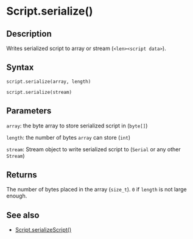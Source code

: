 # Script.serialize()

## Description

Writes serialized script to array or stream (`<len><script data>`).

## Syntax

`script.serialize(array, length)`

`script.serialize(stream)`

## Parameters

`array`: the byte array to store serialized script in (`byte[]`)

`length`: the number of bytes `array` can store (`int`)

`stream`: Stream object to write serialized script to (`Serial` or any other `Stream`)

## Returns

The number of bytes placed in the array (`size_t`). `0` if `length` is not large enough.

## See also

- [Script.serializeScript()](serializeScript.md)